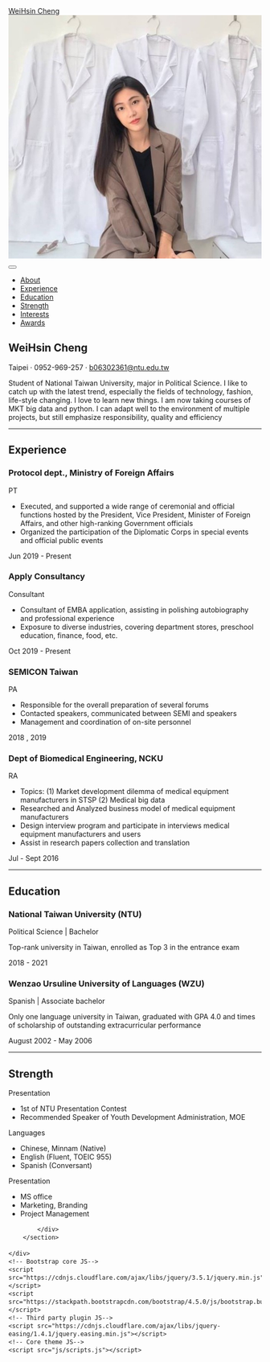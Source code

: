 <!DOCTYPE html>
<html lang="en">

<head>
    <meta charset="utf-8" />
    <meta name="viewport" content="width=device-width, initial-scale=1, shrink-to-fit=no" />
    <meta name="description" content="Yusha's CV" />
    <meta name="WeiHsin" content="WeiHsin" />
    <title>Yusha's Resume</title>
    <link rel="icon" type="image/x-icon" href="assets/img/favicon.ico" />
    <!-- Font Awesome icons (free version)-->
    <script src="https://use.fontawesome.com/releases/v5.13.0/js/all.js" crossorigin="anonymous"></script>
    <!-- Google fonts-->
    <link href="https://fonts.googleapis.com/css?family=Saira+Extra+Condensed:500,700" rel="stylesheet"
        type="text/css" />
    <link href="https://fonts.googleapis.com/css?family=Muli:400,400i,800,800i" rel="stylesheet" type="text/css" />
    <!-- Core theme CSS (includes Bootstrap)-->
    <link href="css/styles.css" rel="stylesheet" />
</head>

<body id="page-top">
    <!-- Navigation-->
    <nav class="navbar navbar-expand-lg navbar-dark bg-primary fixed-top" id="sideNav">
        <a class="navbar-brand js-scroll-trigger" href="#page-top"><span class="d-block d-lg-none">WeiHsin
                Cheng</span><span class="d-none d-lg-block"><img
                    class="img-fluid img-profile rounded-circle mx-auto mb-2" src="assets/img/profile.jpg"
                    alt="" /></span></a><button class="navbar-toggler" type="button" data-toggle="collapse"
            data-target="#navbarSupportedContent" aria-controls="navbarSupportedContent" aria-expanded="false"
            aria-label="Toggle navigation"><span class="navbar-toggler-icon"></span></button>
        <div class="collapse navbar-collapse" id="navbarSupportedContent">
            <ul class="navbar-nav">
                <li class="nav-item"><a class="nav-link js-scroll-trigger" href="#about">About</a></li>
                <li class="nav-item"><a class="nav-link js-scroll-trigger" href="#experience">Experience</a></li>
                <li class="nav-item"><a class="nav-link js-scroll-trigger" href="#education">Education</a></li>
                <li class="nav-item"><a class="nav-link js-scroll-trigger" href="#strength">Strength</a></li>
                <li class="nav-item"><a class="nav-link js-scroll-trigger" href="#interests">Interests</a></li>
                <li class="nav-item"><a class="nav-link js-scroll-trigger" href="#awards">Awards</a></li>
            </ul>
        </div>
    </nav>
    <!-- Page Content-->
    <div class="container-fluid p-0">
        <!-- About-->
        <section class="resume-section" id="about">
            <div class="resume-section-content">
                <h1 class="mb-0">WeiHsin <span class="text-primary">Cheng</span></h1>
                <div class="subheading mb-5">Taipei · 0952-969-257 · <a
                        href="mailto:b06302361@ntu.edu.tw">b06302361@ntu.edu.tw</a></div>
                <p class="lead mb-5">
                    Student of National Taiwan University, major in Political Science.
                    I like to catch up with the latest trend, especially the fields of technology, fashion, life-style
                    changing. I love to learn new things. I am now taking courses of MKT big data and python.
                    I can adapt well to the environment of multiple projects, but still emphasize responsibility,
                    quality and efficiency</p>
                <div class="social-icons">
                    <a class="social-icon" href="https://yushac.github.io/CV/"><i class="fab fa-github"></i></a><a
                        class="social-icon"
                        href="https://www.facebook.com/profile.php?id=100000317275873&ref=bookmarks"><i
                            class="fab fa-facebook-f"></i></a>
                </div>
            </div>
        </section>
        <hr class="m-0" />
        <!-- Experience-->
        <section class="resume-section" id="experience">
            <div class="resume-section-content">
                <h2 class="mb-5">Experience</h2>
                <div class="d-flex flex-column flex-md-row justify-content-between mb-5">
                    <div class="flex-grow-1">
                        <h3 class="mb-0">Protocol dept., Ministry of Foreign Affairs</h3>
                        <div class="subheading mb-3">PT</div>
                        <ul>
                            <li>Executed, and supported a wide range of ceremonial and official functions hosted by the
                                President, Vice President, Minister of Foreign Affairs, and other high-ranking
                                Government
                                officials</li>
                            <li>Organized the participation of the Diplomatic Corps in special events and official
                                public
                                events</li>
                        </ul>
                    </div>
                    <div class="flex-shrink-0"><span class="text-primary">Jun 2019 - Present</span></div>
                </div>
                <div class="d-flex flex-column flex-md-row justify-content-between mb-5">
                    <div class="flex-grow-1">
                        <h3 class="mb-0">Apply Consultancy</h3>
                        <div class="subheading mb-3">Consultant</div>
                        <ul>
                            <li>Consultant of EMBA application, assisting in polishing autobiography and professional
                                experience</li>
                            <li>Exposure to diverse industries, covering department stores, preschool education,
                                finance, food, etc.</li>
                        </ul>
                    </div>
                    <div class="flex-shrink-0"><span class="text-primary">Oct 2019 - Present</span></div>
                </div>
                <div class="d-flex flex-column flex-md-row justify-content-between mb-5">
                    <div class="flex-grow-1">
                        <h3 class="mb-0">SEMICON Taiwan</h3>
                        <div class="subheading mb-3">PA</div>
                        <ul>
                            <li>Responsible for the overall preparation of several forums </li>
                            <li>Contacted speakers, communicated between SEMI and speakers</li>
                            <li>Management and coordination of on-site personnel</li>
                        </ul>
                    </div>
                    <div class="flex-shrink-0"><span class="text-primary">2018 , 2019</span></div>
                </div>
                <div class="d-flex flex-column flex-md-row justify-content-between">
                    <div class="flex-grow-1">
                        <h3 class="mb-0">Dept of Biomedical Engineering, NCKU</h3>
                        <div class="subheading mb-3">RA</div>
                        <ul>
                            <li>Topics: (1) Market development dilemma of medical equipment manufacturers
                                in STSP (2) Medical big data</li>
                            <li>Researched and Analyzed business model of medical equipment manufacturers</li>
                            <li>Design interview program and participate in interviews medical equipment manufacturers
                                and users</li>
                            <li>Assist in research papers collection and translation</li>
                        </ul>
                    </div>
                    <div class="flex-shrink-0"><span class="text-primary">Jul - Sept 2016</span></div>
                </div>
            </div>
        </section>
        <hr class="m-0" />
        <!-- Education-->
        <section class="resume-section" id="education">
            <div class="resume-section-content">
                <h2 class="mb-5">Education</h2>
                <div class="d-flex flex-column flex-md-row justify-content-between mb-5">
                    <div class="flex-grow-1">
                        <h3 class="mb-0">National Taiwan University (NTU)</h3>
                        <div class="subheading mb-3">Political Science | Bachelor</div>
                        <p>Top-rank university in Taiwan, enrolled as Top 3 in the entrance exam</p>
                    </div>
                    <div class="flex-shrink-0"><span class="text-primary">2018 - 2021</span></div>
                </div>
                <div class="d-flex flex-column flex-md-row justify-content-between">
                    <div class="flex-grow-1">
                        <h3 class="mb-0">Wenzao Ursuline University of Languages (WZU)</h3>
                        <div class="subheading mb-3"> Spanish | Associate bachelor </div>
                        <p>Only one language university in Taiwan, graduated with GPA 4.0 and times of scholarship of
                            outstanding extracurricular performance</p>
                    </div>
                    <div class="flex-shrink-0"><span class="text-primary">August 2002 - May 2006</span></div>
                </div>
            </div>
        </section>
        <hr class="m-0" />
        <!-- Strength-->
        <section class="resume-section" id="strength">
            <div class="resume-section-content">
                <h2 class="mb-5">Strength</h2>
                <div class="subheading mb-3">Presentation</div>
                <ul class="fa-ul mb-0">
                    <li>
                        <span class="fa-li"><i class="fas fa-check"></i></span>1st of NTU Presentation Contest
                    </li>
                    <li>
                        <span class="fa-li"><i class="fas fa-check"></i></span>Recommended Speaker of Youth Development
                        Administration, MOE
                    </li>
                </ul>
                <div class="subheading mb-3">Languages</div>
                <ul class="fa-ul mb-0">
                    <li>
                        <span class="fa-li"><i class="fas fa-check"></i></span>Chinese, Minnam (Native)
                    </li>
                    <li>
                        <span class="fa-li"><i class="fas fa-check"></i></span>English (Fluent, TOEIC 955)
                    </li>
                    <li>
                        <span class="fa-li"><i class="fas fa-check"></i></span>Spanish (Conversant)
                    </li>
                </ul>
                <div class="subheading mb-3">Presentation</div>
                <ul class="fa-ul mb-0">
                    <li>
                        <span class="fa-li"><i class="fas fa-check"></i></span>MS office
                    </li>
                    <li>
                        <span class="fa-li"><i class="fas fa-check"></i></span>Marketing, Branding
                    </li>
                    <li>
                        <span class="fa-li"><i class="fas fa-check"></i></span>Project Management
                    </li>
                </ul>

            </div>
        </section>
	
    </div>
    <!-- Bootstrap core JS-->
    <script src="https://cdnjs.cloudflare.com/ajax/libs/jquery/3.5.1/jquery.min.js"></script>
    <script src="https://stackpath.bootstrapcdn.com/bootstrap/4.5.0/js/bootstrap.bundle.min.js"></script>
    <!-- Third party plugin JS-->
    <script src="https://cdnjs.cloudflare.com/ajax/libs/jquery-easing/1.4.1/jquery.easing.min.js"></script>
    <!-- Core theme JS-->
    <script src="js/scripts.js"></script>
</body>

</html>
